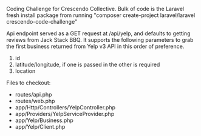 <p>
Coding Challenge for Crescendo Collective. 
Bulk of code is the Laravel fresh install package from running "composer create-project laravel/laravel crescendo-code-challenge" 
</p>

<p>
Api endpoint served as a GET request at /api/yelp, and defaults to getting reviews from Jack Stack BBQ. 
It supports the following parameters to grab the first business returned from Yelp v3 API in this order of
preference.
</p>

<ol>
<li>id</li>
<li>latitude/longitude, if one is passed in the other is required</li>
<li>location</li>
</ol>

<p>Files to checkout:</p>
<ul>
<li>routes/api.php</li>
<li>routes/web.php</li>
<li>app/Http/Controllers/YelpController.php</li>
<li>app/Providers/YelpServiceProvider.php</li>
<li>app/Yelp/Business.php</li>
<li>app/Yelp/Client.php</li>
</ul>
